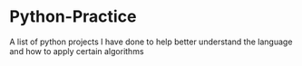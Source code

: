 # Python-Practice
A list of python projects I have done to help better understand the language and how to apply certain algorithms
